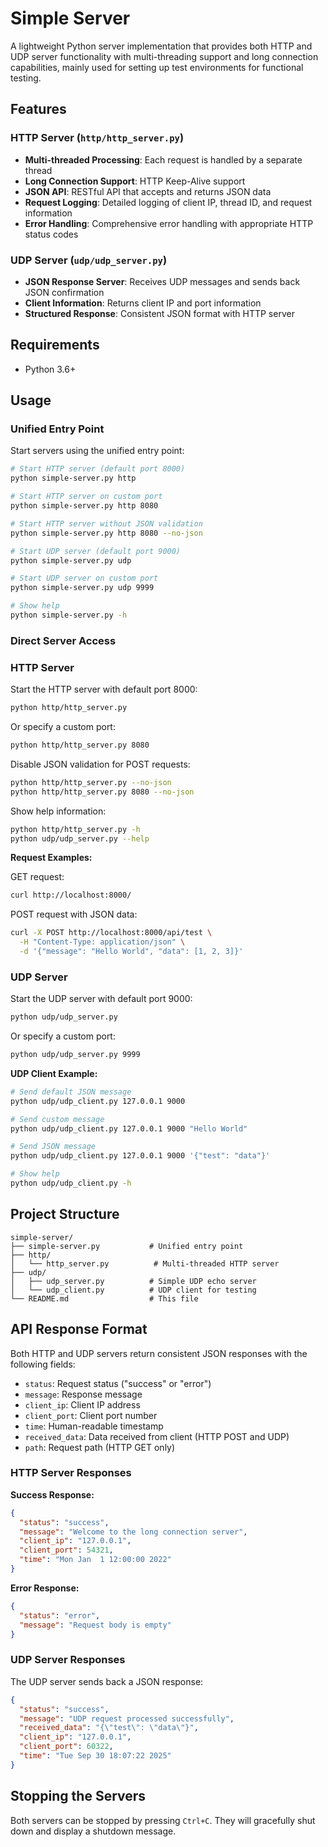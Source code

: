 # Simple Server

A lightweight Python server implementation that provides both HTTP and UDP server functionality with multi-threading support and long connection capabilities, mainly used for setting up test environments for functional testing.

## Features

### HTTP Server (`http/http_server.py`)
- **Multi-threaded Processing**: Each request is handled by a separate thread
- **Long Connection Support**: HTTP Keep-Alive support
- **JSON API**: RESTful API that accepts and returns JSON data
- **Request Logging**: Detailed logging of client IP, thread ID, and request information
- **Error Handling**: Comprehensive error handling with appropriate HTTP status codes

### UDP Server (`udp/udp_server.py`)
- **JSON Response Server**: Receives UDP messages and sends back JSON confirmation
- **Client Information**: Returns client IP and port information
- **Structured Response**: Consistent JSON format with HTTP server

## Requirements

- Python 3.6+

## Usage

### Unified Entry Point

Start servers using the unified entry point:
```bash
# Start HTTP server (default port 8000)
python simple-server.py http

# Start HTTP server on custom port
python simple-server.py http 8080

# Start HTTP server without JSON validation
python simple-server.py http 8080 --no-json

# Start UDP server (default port 9000)
python simple-server.py udp

# Start UDP server on custom port
python simple-server.py udp 9999

# Show help
python simple-server.py -h
```

### Direct Server Access

### HTTP Server

Start the HTTP server with default port 8000:
```bash
python http/http_server.py
```

Or specify a custom port:
```bash
python http/http_server.py 8080
```

Disable JSON validation for POST requests:
```bash
python http/http_server.py --no-json
python http/http_server.py 8080 --no-json
```

Show help information:
```bash
python http/http_server.py -h
python udp/udp_server.py --help
```

**Request Examples:**

GET request:
```bash
curl http://localhost:8000/
```

POST request with JSON data:
```bash
curl -X POST http://localhost:8000/api/test \
  -H "Content-Type: application/json" \
  -d '{"message": "Hello World", "data": [1, 2, 3]}'
```

### UDP Server

Start the UDP server with default port 9000:
```bash
python udp/udp_server.py
```

Or specify a custom port:
```bash
python udp/udp_server.py 9999
```

**UDP Client Example:**
```bash
# Send default JSON message
python udp/udp_client.py 127.0.0.1 9000

# Send custom message
python udp/udp_client.py 127.0.0.1 9000 "Hello World"

# Send JSON message
python udp/udp_client.py 127.0.0.1 9000 '{"test": "data"}'

# Show help
python udp/udp_client.py -h
```

## Project Structure

```
simple-server/
├── simple-server.py           # Unified entry point
├── http/
│   └── http_server.py          # Multi-threaded HTTP server
├── udp/
│   ├── udp_server.py          # Simple UDP echo server
│   └── udp_client.py          # UDP client for testing
└── README.md                  # This file
```

## API Response Format

Both HTTP and UDP servers return consistent JSON responses with the following fields:
- `status`: Request status ("success" or "error")
- `message`: Response message
- `client_ip`: Client IP address
- `client_port`: Client port number
- `time`: Human-readable timestamp
- `received_data`: Data received from client (HTTP POST and UDP)
- `path`: Request path (HTTP GET only)

### HTTP Server Responses

**Success Response:**
```json
{
  "status": "success",
  "message": "Welcome to the long connection server",
  "client_ip": "127.0.0.1",
  "client_port": 54321,
  "time": "Mon Jan  1 12:00:00 2022"
}
```

**Error Response:**
```json
{
  "status": "error",
  "message": "Request body is empty"
}
```

### UDP Server Responses

The UDP server sends back a JSON response:
```json
{
  "status": "success",
  "message": "UDP request processed successfully",
  "received_data": "{\"test\": \"data\"}",
  "client_ip": "127.0.0.1",
  "client_port": 60322,
  "time": "Tue Sep 30 18:07:22 2025"
}
```

## Stopping the Servers

Both servers can be stopped by pressing `Ctrl+C`. They will gracefully shut down and display a shutdown message.
